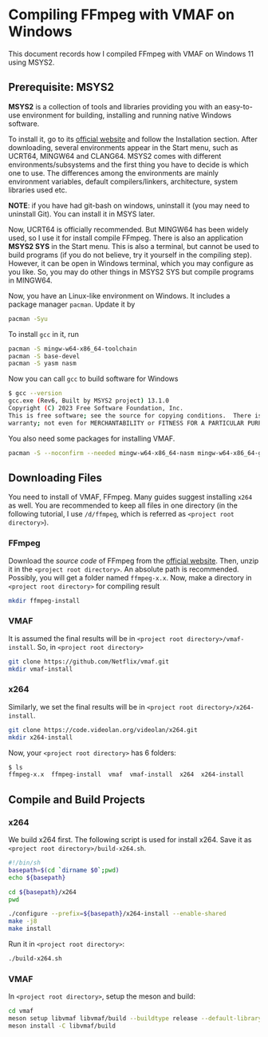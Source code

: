 # Compiling FFmpeg with VMAF on Windows

This document records how I compiled FFmpeg with VMAF on Windows 11 using MSYS2.

## Prerequisite: MSYS2

**MSYS2** is a collection of tools and libraries providing you with an easy-to-use environment for building, installing and running native Windows software.

To install it, go to its [official website](https://www.msys2.org/) and follow the Installation section. After downloading, several environments appear in the Start menu, such as UCRT64,  MINGW64 and CLANG64. MSYS2 comes with different environments/subsystems and the first thing you have to decide is which one to use. The differences among the environments are mainly environment variables, default compilers/linkers, architecture, system libraries used etc.

**NOTE**: if you have had git-bash on windows, uninstall it (you may need to uninstall Git). You can install it in MSYS later.

Now, UCRT64 is officially recommended. But MINGW64 has been widely used, so I use it for install compile FFmpeg. There is also an application **MSYS2 SYS** in the Start menu. This is also a terminal, but cannot be used to build programs (if you do not believe, try it yourself in the compiling step). However, it can be open in Windows terminal, which you may configure as you like. So, you may do other things in MSYS2 SYS but compile programs in MINGW64.

Now, you have an Linux-like environment on Windows. It includes a package manager `pacman`. Update it by

```bash
pacman -Syu
```

To install `gcc` in it, run

```bash
pacman -S mingw-w64-x86_64-toolchain
pacman -S base-devel    
pacman -S yasm nasm
```

Now you can call `gcc` to build software for Windows

```bash
$ gcc --version
gcc.exe (Rev6, Built by MSYS2 project) 13.1.0
Copyright (C) 2023 Free Software Foundation, Inc.
This is free software; see the source for copying conditions.  There is NO
warranty; not even for MERCHANTABILITY or FITNESS FOR A PARTICULAR PURPOSE.
```

You also need some packages for installing VMAF.

```bash
pacman -S --noconfirm --needed mingw-w64-x86_64-nasm mingw-w64-x86_64-gcc mingw-w64-x86_64-meson mingw-w64-x86_64-ninja
```

## Downloading Files

You need to install of VMAF, FFmpeg. Many guides suggest installing `x264` as well. You are recommended to keep all files in one directory (in the following tutorial, I use `/d/ffmpeg`, which is referred as `<project root directory>`).

### FFmpeg

Download the *source code* of FFmpeg from the [official website](https://ffmpeg.org/download.html). Then, unzip it in the `<project root directory>`. An absolute path is recommended. Possibly, you will get a folder named `ffmpeg-x.x`. Now, make a directory in  `<project root directory>` for compiling result

```bash
mkdir ffmpeg-install
```

### VMAF

It is assumed the final results will be in `<project root directory>/vmaf-install`. So, in  `<project root directory>`

```bash
git clone https://github.com/Netflix/vmaf.git
mkdir vmaf-install
```

### x264

Similarly, we set the final results will be in `<project root directory>/x264-install`.

```bash
git clone https://code.videolan.org/videolan/x264.git
mkdir x264-install
```

Now, your  `<project root directory>` has 6 folders:

```bash
$ ls
ffmpeg-x.x  ffmpeg-install  vmaf  vmaf-install  x264  x264-install
```

## Compile and Build Projects

### x264

We build x264 first. The following script is used for install x264. Save it as  `<project root directory>/build-x264.sh`.

```sh
#!/bin/sh
basepath=$(cd `dirname $0`;pwd)
echo ${basepath}

cd ${basepath}/x264
pwd

./configure --prefix=${basepath}/x264-install --enable-shared
make -j8
make install
```

Run it in  `<project root directory>`:

```bash
./build-x264.sh
```

### VMAF

In  `<project root directory>`, setup the meson and build:

```bash
cd vmaf
meson setup libvmaf libvmaf/build --buildtype release --default-library static --prefix <project root directory>/vmaf-install
meson install -C libvmaf/build
```

